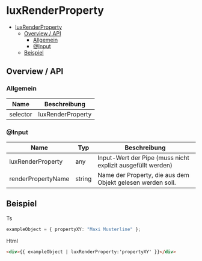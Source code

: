 # luxRenderProperty

- [luxRenderProperty](#luxrenderproperty)
  - [Overview / API](#overview--api)
    - [Allgemein](#allgemein)
    - [@Input](#input)
  - [Beispiel](#beispiel)

## Overview / API

### Allgemein

| Name     | Beschreibung      |
| -------- | ----------------- |
| selector | luxRenderProperty |

### @Input

| Name               | Typ    | Beschreibung                                                |
| ------------------ | ------ | ----------------------------------------------------------- |
| luxRenderProperty  | any    | Input-Wert der Pipe (muss nicht explizit ausgefüllt werden) |
| renderPropertyName | string | Name der Property, die aus dem Objekt gelesen werden soll.  |

## Beispiel

Ts

```typescript
exampleObject = { propertyXY: "Maxi Musterline" };
```

Html

```html
<div>{{ exampleObject | luxRenderProperty:'propertyXY' }}</div>
```
